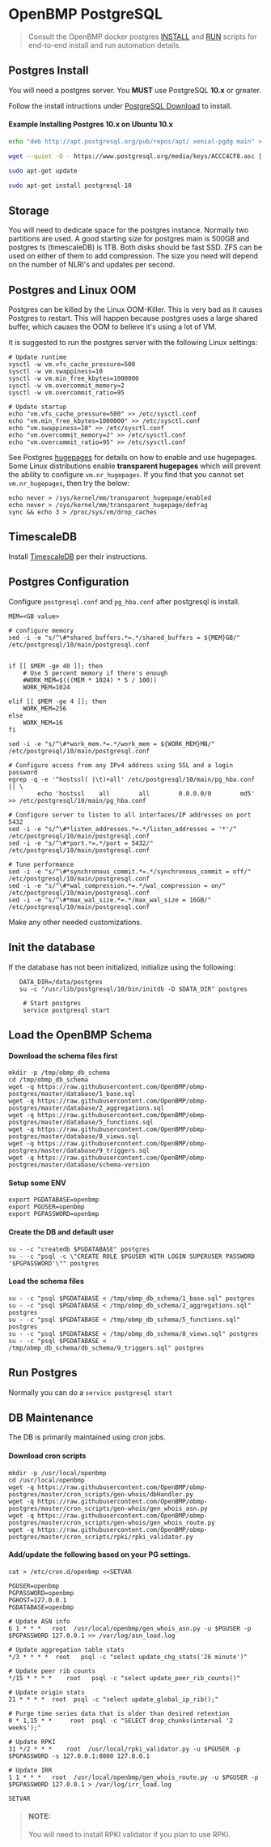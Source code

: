 # OpenBMP PostgreSQL


> Consult the OpenBMP docker postgres [INSTALL](https://github.com/OpenBMP/docker/blob/master/postgres/scripts/install) and
[RUN](https://github.com/OpenBMP/docker/blob/master/postgres/scripts/run) scripts for
end-to-end install and run automation details. 

Postgres Install
----------------
You will need a postgres server.  You **MUST** use PostgreSQL **10.x** or greater.  

Follow the install intructions under [PostgreSQL Download](https://www.postgresql.org/download/) to install.


#### Example Installing Postgres 10.x on Ubuntu 10.x

```sh
echo "deb http://apt.postgresql.org/pub/repos/apt/ xenial-pgdg main" > /etc/apt/sources.list.d/pgdg.list

wget --quiet -O - https://www.postgresql.org/media/keys/ACCC4CF8.asc | sudo apt-key add -

sudo apt-get update

sudo apt-get install postgresql-10
```

Storage
-------
You will need to dedicate space for the postgres instance.  Normally two partitions are used.  A good
starting size for postgres main is 500GB and postgres ts (timescaleDB) is 1TB.  Both disks
should be fast SSD. ZFS can be used on either of them to add compression. The size you need will depend
on the number of NLRI's and updates per second.


Postgres and Linux OOM
---------------------- 

Postgres can be killed by the Linux OOM-Killer. This is very bad as it causes Postgres to restart.
This will happen because postgres uses a large shared buffer, which causes the OOM to believe
it's using a lot of VM.     

It is suggested to run the postgres server with the following Linux settings:

    # Update runtime
    sysctl -w vm.vfs_cache_pressure=500
    sysctl -w vm.swappiness=10
    sysctl -w vm.min_free_kbytes=1000000
    sysctl -w vm.overcommit_memory=2
    sysctl -w vm.overcommit_ratio=95   

    # Update startup    
    echo "vm.vfs_cache_pressure=500" >> /etc/sysctl.conf
    echo "vm.min_free_kbytes=1000000" >> /etc/sysctl.conf
    echo "vm.swappiness=10" >> /etc/sysctl.conf
    echo "vm.overcommit_memory=2" >> /etc/sysctl.conf
    echo "vm.overcommit_ratio=95" >> /etc/sysctl.conf


See Postgres [hugepages](https://www.postgresql.org/docs/current/static/kernel-resources.html#LINUX-HUGE-PAGES) for
details on how to enable and use hugepages.   Some Linux distributions enable **transparent hugepages** which
will prevent the ability to configure ```vm.nr_hugepages```. If you find that you cannot set ```vm.nr_hugepages```,
then try the below:

    echo never > /sys/kernel/mm/transparent_hugepage/enabled
    echo never > /sys/kernel/mm/transparent_hugepage/defrag
    sync && echo 3 > /proc/sys/vm/drop_caches

TimescaleDB
-----------
Install [TimescaleDB](https://docs.timescale.com/v0.11/getting-started/installation/linux/installation-yum) per their
instructions. 


Postgres Configuration
----------------------
Configure ```postgresql.conf``` and ```pg_hba.conf``` after postgresql is install.  

    MEM=<GB value>

    # configure memory
    sed -i -e "s/^\#*shared_buffers.*=.*/shared_buffers = ${MEM}GB/" /etc/postgresql/10/main/postgresql.conf


    if [[ $MEM -ge 40 ]]; then
        # Use 5 percent memory if there's enough
        #WORK_MEM=$(((MEM * 1024) * 5 / 100))
        WORK_MEM=1024

    elif [[ $MEM -ge 4 ]]; then
        WORK_MEM=256
    else
        WORK_MEM=16
    fi

    sed -i -e "s/^\#*work_mem.*=.*/work_mem = ${WORK_MEM}MB/" /etc/postgresql/10/main/postgresql.conf
    
    # Configure access from any IPv4 address using SSL and a login password
    egrep -q -e '^hostssl( |\t)+all' /etc/postgresql/10/main/pg_hba.conf || \
            echo 'hostssl    all        all        0.0.0.0/0        md5' >> /etc/postgresql/10/main/pg_hba.conf

    # Configure server to listen to all interfaces/IP addresses on port 5432
    sed -i -e "s/^\#*listen_addresses.*=.*/listen_addresses = '*'/" /etc/postgresql/10/main/postgresql.conf
    sed -i -e "s/^\#*port.*=.*/port = 5432/" /etc/postgresql/10/main/postgresql.conf

    # Tune performance
    sed -i -e "s/^\#*synchronous_commit.*=.*/synchronous_commit = off/" /etc/postgresql/10/main/postgresql.conf
    sed -i -e "s/^\#*wal_compression.*=.*/wal_compression = on/" /etc/postgresql/10/main/postgresql.conf
    sed -i -e "s/^\#*max_wal_size.*=.*/max_wal_size = 16GB/" /etc/postgresql/10/main/postgresql.conf


Make any other needed customizations.

Init the database
-----------------
If the database has not been initialized, initialize using the following:

```
   DATA_DIR=/data/postgres
   su -c "/usr/lib/postgresql/10/bin/initdb -D $DATA_DIR" postgres

    # Start postgres
    service postgresql start
```

Load the OpenBMP Schema
-----------------------


#### Download the schema files first

```
mkdir -p /tmp/obmp_db_schema
cd /tmp/obmp_db_schema
wget -q https://raw.githubusercontent.com/OpenBMP/obmp-postgres/master/database/1_base.sql
wget -q https://raw.githubusercontent.com/OpenBMP/obmp-postgres/master/database/2_aggregations.sql
wget -q https://raw.githubusercontent.com/OpenBMP/obmp-postgres/master/database/5_functions.sql
wget -q https://raw.githubusercontent.com/OpenBMP/obmp-postgres/master/database/8_views.sql
wget -q https://raw.githubusercontent.com/OpenBMP/obmp-postgres/master/database/9_triggers.sql
wget -q https://raw.githubusercontent.com/OpenBMP/obmp-postgres/master/database/schema-version
```


#### Setup some ENV

```
export PGDATABASE=openbmp
export PGUSER=openbmp
export PGPASSWORD=openbmp
```

#### Create the DB and default user

```
su - -c "createdb $PGDATABASE" postgres
su - -c "psql -c \"CREATE ROLE $PGUSER WITH LOGIN SUPERUSER PASSWORD '$PGPASSWORD'\"" postgres
```

#### Load the schema files

```
su - -c "psql $PGDATABASE < /tmp/obmp_db_schema/1_base.sql" postgres
su - -c "psql $PGDATABASE < /tmp/obmp_db_schema/2_aggregations.sql" postgres
su - -c "psql $PGDATABASE < /tmp/obmp_db_schema/5_functions.sql" postgres
su - -c "psql $PGDATABASE < /tmp/obmp_db_schema/8_views.sql" postgres
su - -c "psql $PGDATABASE < /tmp/obmp_db_schema/db_schema/9_triggers.sql" postgres
```


Run Postgres
------------

Normally you can do a ```service postgresql start```


DB Maintenance
--------------
The DB is primarily maintained using cron jobs.

#### Download cron scripts

```
mkdir -p /usr/local/openbmp
cd /usr/local/openbmp
wget -q https://raw.githubusercontent.com/OpenBMP/obmp-postgres/master/cron_scripts/gen-whois/dbHandler.py
wget -q https://raw.githubusercontent.com/OpenBMP/obmp-postgres/master/cron_scripts/gen-whois/gen_whois_asn.py
wget -q https://raw.githubusercontent.com/OpenBMP/obmp-postgres/master/cron_scripts/gen-whois/gen_whois_route.py
wget -q https://raw.githubusercontent.com/OpenBMP/obmp-postgres/master/cron_scripts/rpki/rpki_validator.py
```

#### Add/update the following based on your PG settings. 

```
cat > /etc/cron.d/openbmp <<SETVAR

PGUSER=openbmp
PGPASSWORD=openbmp
PGHOST=127.0.0.1
PGDATABASE=openbmp

# Update ASN info
6 1 * * *	root  /usr/local/openbmp/gen_whois_asn.py -u $PGUSER -p $PGPASSWORD 127.0.0.1 >> /var/log/asn_load.log

# Update aggregation table stats
*/3 * * * *  root   psql -c "select update_chg_stats('26 minute')"

# Update peer rib counts
*/15 * * * *	root   psql -c "select update_peer_rib_counts()"

# Update origin stats
21 * * * *	root  psql -c "select update_global_ip_rib();"

# Purge time series data that is older than desired retention
0 * 1,15 * *     root  psql -c "SELECT drop_chunks(interval '2 weeks');"

# Update RPKI
31 */2 * * *	root  /usr/local/rpki_validator.py -u $PGUSER -p $PGPASSWORD -s 127.0.0.1:8080 127.0.0.1

# Update IRR
1 1 * * *	root  /usr/local/openbmp/gen_whois_route.py -u $PGUSER -p $PGPASSWORD 127.0.0.1 > /var/log/irr_load.log

SETVAR
```

> #### NOTE:
> You will need to install RPKI validator if you plan to use RPKI. 
